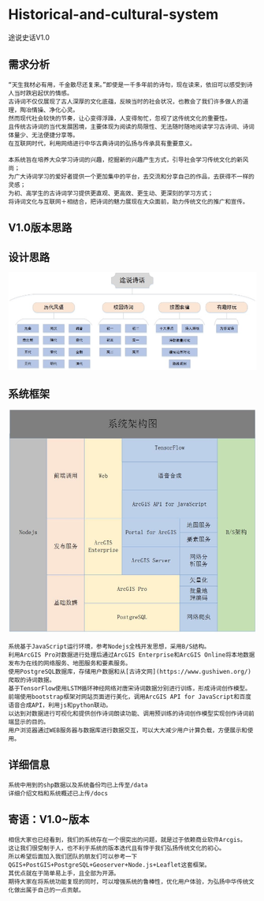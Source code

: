 # Historical-and-cultural-system
途说史话V1.0
## 需求分析
	“天生我材必有用，千金散尽还复来。”即使是一千多年前的诗句，现在读来，依旧可以感受到诗人当时跌宕起伏的情感。  
	古诗词不仅仅展现了古人深厚的文化底蕴，反映当时的社会状况，也教会了我们许多做人的道理，陶冶情操、净化心灵。  
	然而现代社会较快的节奏，让心变得浮躁，人变得匆忙，忽视了这传统文化的重要性。  
	且传统古诗词的当代发展困境，主要体现为阅读的局限性、无法随时随地阅读学习古诗词、诗词体量少、无法便捷分享等。  
	在互联网时代，利用网络进行中华古典诗词的弘扬与传承具有重要意义。

	本系统旨在培养大众学习诗词的兴趣，挖掘新的兴趣产生方式，引导社会学习传统文化的新风尚；  
	为广大诗词学习的爱好者提供一个更加集中的平台，去交流和分享自己的作品，去获得不一样的灵感；  
	为初、高学生的古诗词学习提供更直观、更高效、更生动、更深刻的学习方式；  
	将诗词文化与互联网＋相结合，把诗词的魅力展现在大众面前，助力传统文化的推广和宣传。
## V1.0版本思路
  ## 设计思路
  ![设计思路图片加载失败](https://github.com/LiGuiye/Historical-and-cultural-system/blob/master/docs/%E8%AE%BE%E8%AE%A1%E6%80%9D%E8%B7%AF%E5%9B%BE.jpg)
  ## 系统框架
  ![系统架构图片加载失败](https://github.com/LiGuiye/Historical-and-cultural-system/blob/master/docs/%E7%B3%BB%E7%BB%9F%E6%9E%B6%E6%9E%84%E5%9B%BE.jpg)  
  
	系统基于JavaScript运行环境，参考Nodejs全栈开发思想，采用B/S结构。
	利用ArcGIS Pro对数据进行处理后通过ArcGIS Enterprise和ArcGIS Online将本地数据发布为在线的网络服务、地图服务和要素服务。
	使用PostgreSQL数据库，存储用户数据和从[古诗文网](https://www.gushiwen.org/)爬取的诗词数据。
	基于TensorFlow使用LSTM循环神经网络对唐宋诗词数据分别进行训练，形成诗词创作模型。
	前端使用bootstrap框架对网站页面进行美化，调用ArcGIS API for JavaScript和百度语音合成API，利用js和python联动。  
	以达到对数据进行可视化和提供创作诗词朗读功能、调用预训练的诗词创作模型实现创作诗词前端显示的目的。
	用户浏览器通过WEB服务器与数据库进行数据交互，可以大大减少用户计算负载，方便展示和使用。
## 详细信息
	系统中用到的shp数据以及系统备份均已上传至/data  
	详细介绍文档和系统概述已上传/docs
## 寄语：V1.0~版本
	相信大家也已经看到，我们的系统存在一个很突出的问题，就是过于依赖商业软件Arcgis。  
	这让我们很受制于人，也不利于系统的版本迭代且有悖于我们弘扬传统文化的初心。
	所以希望后面加入我们团队的朋友们可以参考一下QGIS+PostGIS+PostgreSQL+Geoserver+Node.js+Leaflet这套框架。  
	其优点就在于简单易上手，且全部为开源。  
	期待大家在将系统功能复现的同时，可以增强系统的鲁棒性，优化用户体验，为弘扬中华传统文化做出属于自己的一点贡献。
